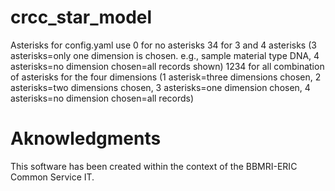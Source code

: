 # crcc_star_model
Asterisks for config.yaml
use 0 for no asterisks
    34 for 3 and 4 asterisks (3 asterisks=only one dimension is chosen. e.g., sample material type DNA, 4 asterisks=no dimension chosen=all records shown)
    1234 for all combination of asterisks for the four dimensions (1 asterisk=three dimensions chosen, 2 asterisks=two dimensions chosen, 3 asterisks=one dimension chosen, 4 asterisks=no dimension chosen=all records)

# Aknowledgments
This software has been created within the context of the BBMRI-ERIC Common Service IT.
